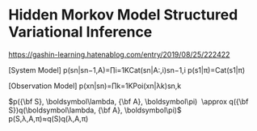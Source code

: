 
# Hidden Morkov Model Structured Variational Inference

https://gashin-learning.hatenablog.com/entry/2019/08/25/222422

[System Model]
p(sn|sn−1,A)=∏i=1KCat(sn|A:,i)sn−1,i
p(s1|π)=Cat(s1|π)

[Observation Model]
p(xn|sn)=∏k=1KPoi(xn|λk)sn,k

$p({\bf S}, \boldsymbol\lambda, {\bf A}, \boldsymbol\pi)  \approx q({\bf S})q(\boldsymbol\lambda, {\bf A}, \boldsymbol\pi)$
p(S,λ,A,π)≈q(S)q(λ,A,π)
